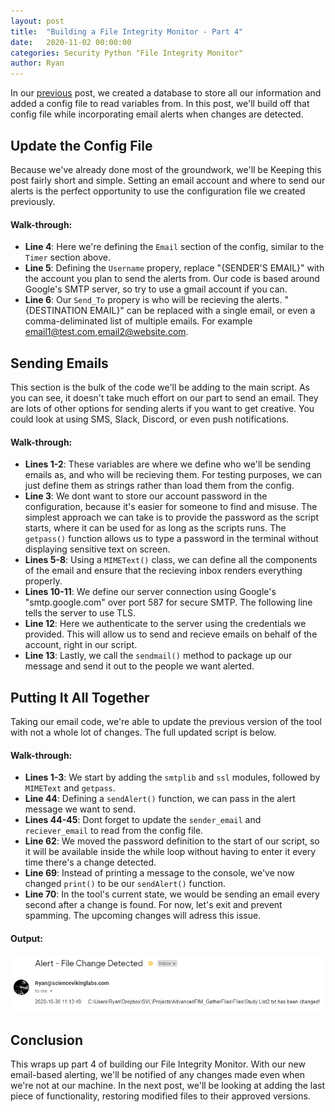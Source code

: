 ```yaml
---
layout: post
title:  "Building a File Integrity Monitor - Part 4"
date:   2020-11-02 00:00:00
categories: Security Python "File Integrity Monitor"
author: Ryan
---
```


In our [previous](http://sciencevikinglabs.com/building-a-file-integrity-monitor-part3/) post, we created a database to store all our information and added a config file to read variables from. In this post, we'll build off that config file while incorporating email alerts when changes are detected.

## Update the Config File
Because we've already done most of the groundwork, we'll be Keeping this post fairly short and simple. Setting an email account and where to send our alerts is the perfect opportunity to use the configuration file we created previously. 

<script src="https://gist.github.com/RBoutot/e664be73bbb83995c8c6dc15c1d5c8f9.js?file=FileIntegrityMonitor.INI"></script>

#### Walk-through:
* **Line 4**: Here we're defining the `Email` section of the config, similar to the `Timer` section above.
* **Line 5**: Defining the `Username` propery, replace "{SENDER'S EMAIL}" with the account you plan to send the alerts from. Our code is based around Google's SMTP server, so try to use a gmail account if you can.
* **Line 6**: Our `Send_To` propery is who will be recieving the alerts. "{DESTINATION EMAIL}" can be replaced with a single email, or even a comma-deliminated list of multiple emails. For example email1@test.com,email2@website.com.

## Sending Emails
This section is the bulk of the code we'll be adding to the main script. As you can see, it doesn't take much effort on our part to send an email. They are lots of other options for sending alerts if you want to get creative. You could look at using SMS, Slack, Discord, or even push notifications.

<script src="https://gist.github.com/RBoutot/e664be73bbb83995c8c6dc15c1d5c8f9.js?file=EmailAlerts.py"></script>

#### Walk-through:
* **Lines 1-2**: These variables are where we define who we'll be sending emails as, and who will be recieving them. For testing purposes, we can just define them as strings rather than load them from the config.
* **Line 3**: We dont want to store our account password in the configuration, because it's easier for someone to find and misuse. The simplest approach we can take is to provide the password as the script starts, where it can be used for as long as the scripts runs. The `getpass()` function allows us to type a password in the terminal without displaying sensitive text on screen.
* **Lines 5-8**: Using a `MIMEText()` class, we can define all the components of the email and ensure that the recieving inbox renders everything properly.
* **Lines 10-11**: We define our server connection using Google's "smtp.google.com" over port 587 for secure SMTP. The following line tells the server to use TLS.
* **Line 12**: Here we authenticate to the server using the credentials we provided. This will allow us to send and recieve emails on behalf of the account, right in our script.
* **Line 13**: Lastly, we call the `sendmail()` method to package up our message and send it out to the people we want alerted.

## Putting It All Together
Taking our email code, we're able to update the previous version of the tool with not a whole lot of changes. The full updated script is below.

<script src="https://gist.github.com/RBoutot/e664be73bbb83995c8c6dc15c1d5c8f9.js?file=AdvancedFIM_EmailAlerts.py"></script>

#### Walk-through:
* **Lines 1-3**: We start by adding the `smtplib` and `ssl` modules, followed by `MIMEText` and `getpass`.
* **Line 44**: Defining a `sendAlert()` function, we can pass in the alert message we want to send.
* **Lines 44-45**: Dont forget to update the `sender_email` and `reciever_email` to read from the config file.
* **Line 62**: We moved the password definition to the start of our script, so it will be available inside the while loop without having to enter it every time there's a change detected.
* **Line 69**: Instead of printing a message to the console, we've now changed `print()` to be our `sendAlert()` function.
* **Line 70**: In the tool's current state, we would be sending an email every second after a change is found. For now, let's exit and prevent spamming. The upcoming changes will adress this issue.

#### Output:
![Email Sent](../images/AdvancedFIM_Part4/email.png)

## Conclusion
This wraps up part 4 of building our File Integrity Monitor. With our new email-based alerting, we'll be notified of any changes made even when we're not at our machine. In the next post, we'll be looking at adding the last piece of functionality, restoring modified files to their approved versions.